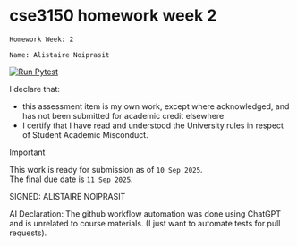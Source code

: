 # cse3150 homework week 2
`Homework Week: 2`

`Name: Alistaire Noiprasit`

[![Run Pytest](https://github.com/alistairenoiprasit/cse3150_hw_2/actions/workflows/pytest.yaml/badge.svg)](https://github.com/alistairenoiprasit/cse3150_hw_2/actions/workflows/pytest.yaml)

I declare that:
- this assessment item is my own work, except where acknowledged, and has not been submitted for
academic credit elsewhere
- I certify that I have read and understood the University rules in respect of Student Academic
Misconduct.

<!--
> This work is ready for submission as of `Day XX Month 2025`. <br>
> This work is NOT ready for submission as of `Day XX MONTH 2025`. <br>
-->
> [!IMPORTANT]
> This work is ready for submission as of `10 Sep 2025`. <br>
> The final due date is `11 Sep 2025`.

SIGNED: ALISTAIRE NOIPRASIT

AI Declaration:
The github workflow automation was done using ChatGPT and is unrelated to course materials. 
(I just want to automate tests for pull requests).

